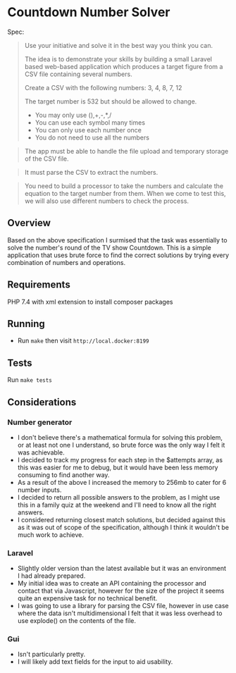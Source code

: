 Countdown Number Solver
=================

Spec:

>Use your initiative and solve it in the best way you think you can.
>
>The idea is to demonstrate your skills by building a small Laravel based web-based application which produces a target figure from a CSV file containing several numbers.
>
>Create a CSV with the following numbers: 3, 4, 8, 7, 12
>
>The target number is 532 but should be allowed to change.
>- You may only use (),+,-,*,/
>- You can use each symbol many times
>- You can only use each number once
>- You do not need to use all the numbers 

>The app must be able to handle the file upload and temporary storage of the CSV file.

>It must parse the CSV to extract the numbers.

>You need to build a processor to take the numbers and calculate the equation to the target number from them.
>When we come to test this, we will also use different numbers to check the process.

## Overview
Based on the above specification I surmised that the task was essentially to solve the number's round of the TV show Countdown.
This is a simple application that uses brute force to find the correct solutions by trying every combination of numbers and operations.

## Requirements
PHP 7.4 with xml extension to install composer packages

## Running

- Run `make` then visit `http://local.docker:8199`

## Tests

Run `make tests`

## Considerations
### Number generator
- I don't believe there's a mathematical formula for solving this problem, or at least not one I understand, so brute force was the only way I felt it was achievable.
- I decided to track my progress for each step in the $attempts array, as this was easier for me to debug, but it would have been less memory consuming to find another way.
- As a result of the above I increased the memory to 256mb to cater for 6 number inputs.
- I decided to return all possible answers to the problem, as I might use this in a family quiz at the weekend and I'll need to know all the right answers.
- I considered returning closest match solutions, but decided against this as it was out of scope of the specification, although I think it wouldn't be much work to achieve.

### Laravel
- Slightly older version than the latest available but it was an environment I had already prepared.
- My initial idea was to create an API containing the processor and contact that via Javascript, however for the size of the project it seems quite an expensive task for no technical benefit.
- I was going to use a library for parsing the CSV file, however in use case where the data isn't multidimensional I felt that it was less overhead to use explode() on the contents of the file.

### Gui
- Isn't particularly pretty.
- I will likely add text fields for the input to aid usability.
